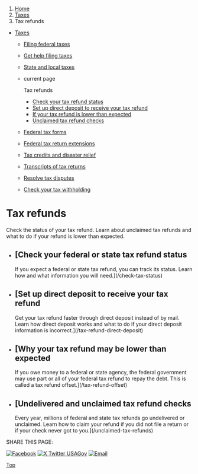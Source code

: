 1. [Home](/)
2. [Taxes](/taxes)
3. Tax refunds

* [Taxes](/taxes)
  + [Filing federal taxes](/file-federal-taxes)
  + [Get help filing taxes](/help-with-taxes)
  + [State and local taxes](/state-taxes)
  + current page

    Tax refunds

    - [Check your tax refund status](/check-tax-status)
    - [Set up direct deposit to receive your tax refund](/tax-refund-direct-deposit)
    - [If your tax refund is lower than expected](/tax-refund-offset)
    - [Unclaimed tax refund checks](/unclaimed-tax-refunds)
  + [Federal tax forms](/get-tax-forms)
  + [Federal tax return extensions](/federal-tax-extensions)
  + [Tax credits and disaster relief](/child-disaster-tax)
  + [Transcripts of tax returns](/tax-return-transcripts)
  + [Resolve tax disputes](/resolve-tax-disputes)
  + [Check your tax withholding](/check-tax-withholding)

Tax refunds
===========

Check the status of your tax refund. Learn about unclaimed tax refunds and what to do if your refund is lower than expected.

* [Check your federal or state tax refund status
  ---------------------------------------------

  If you expect a federal or state tax refund, you can track its status. Learn how and what information you will need.](/check-tax-status)
* [Set up direct deposit to receive your tax refund
  ------------------------------------------------

  Get your tax refund faster through direct deposit instead of by mail. Learn how direct deposit works and what to do if your direct deposit information is incorrect.](/tax-refund-direct-deposit)
* [Why your tax refund may be lower than expected
  ----------------------------------------------

  If you owe money to a federal or state agency, the federal government may use part or all of your federal tax refund to repay the debt. This is called a tax refund offset.](/tax-refund-offset)
* [Undelivered and unclaimed tax refund checks
  -------------------------------------------

  Every year, millions of federal and state tax refunds go undelivered or unclaimed. Learn how to claim your refund if you did not file a return or if your check never got to you.](/unclaimed-tax-refunds)

SHARE THIS PAGE:

[![Facebook](/themes/custom/usagov/images/social-media-icons/Facebook_Icon.svg)](https://www.facebook.com/sharer/sharer.php?u=https://www.usa.gov/tax-refunds&v=3)
[![X Twitter USAGov](/themes/custom/usagov/images/social-media-icons/X_Twitter_Icon.svg?version=2)](https://twitter.com/intent/tweet?source=webclient&text=https://www.usa.gov/tax-refunds)
[![Email](/themes/custom/usagov/images/social-media-icons/Email_Icon.svg?version=2)](mailto:?subject=https://www.usa.gov/tax-refunds)

[Top](#main-content)